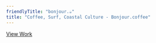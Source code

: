 ```yaml
---
friendlyTitle: "bonjour.☕"
title: "Coffee, Surf, Coastal Culture - Bonjour.coffee"
---
```


[View Work](https://yannickschutz.com/portfolio)


